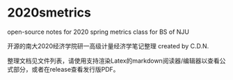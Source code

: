 # 2020smetrics
open-source  notes for 2020 spring metrics class for BS of NJU

开源的南大2020经济学院研一高级计量经济学笔记整理 created by C.D.N.

整理文档见文件列表，请使用支持渲染Latex的markdown阅读器/编辑器以查看公式部分，或者在release查看发行版PDF。
